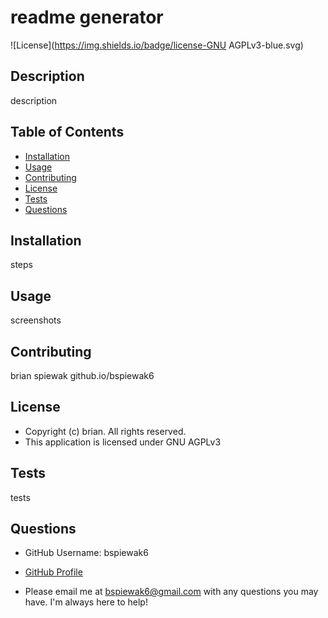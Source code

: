 
  # readme generator

  ![License](https://img.shields.io/badge/license-GNU AGPLv3-blue.svg)

  ## Description
  description

  ## Table of Contents
  
  * [Installation](#installation)
  * [Usage](#usage)
  * [Contributing](#contributing)
  * [License](#license)
  * [Tests](#tests)
  * [Questions](#questions)

  ## Installation
  steps

  ## Usage
  screenshots

  ## Contributing
  brian spiewak
  github.io/bspiewak6

  ## License
  - Copyright (c) brian. All rights reserved.
  - This application is licensed under GNU AGPLv3

  ## Tests
  tests

  ## Questions
  * GitHub Username: bspiewak6
  * [GitHub Profile](https://www.github.com/bspiewak6)
  
  * Please email me at bspiewak6@gmail.com with any questions you may have. I'm always here to help!
  